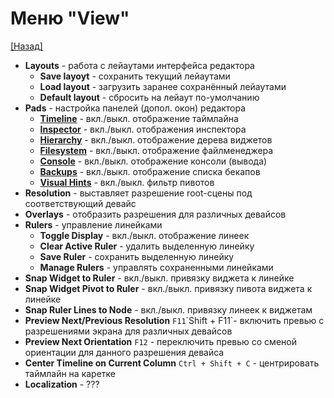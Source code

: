 # Меню "View"

[[Назад]](@MenuBar.MenuBar)

- **Layouts** - работа с лейаутами интерфейса редактора
  - **Save layoyt** - сохранить текущий лейаутами
  - **Load layout** - загрузить заранее сохранённый лейаутами
  - **Default layout** - сбросить на лейаут по-умолчанию
- **Pads** - настройка панелей (допол. окон) редактора
  - **[Timeline](@Timeline.Timeline)** - вкл./выкл. отображение таймлайна
  - **[Inspector](@Inspector.Inspector)** - вкл./выкл. отображения инспектора
  - **[Hierarchy](@Hierarchy.Hierarchy)** - вкл./выкл. отображение дерева виджетов
  - **[Filesystem](@Filesystem.Filesystem)** - вкл./выкл. отображение файлменеджера
  - **[Console](@Console.Console)** - вкл./выкл. отображение консоли (вывода)
  - **[Backups](@Backups.Backups)** - вкл./выкл. отображение списка бекапов
  - **[Visual Hints](@VisualHints.VisualHints)** - вкл./выкл. фильтр пивотов
- **Resolution** - выставляет разрешение root-сцены под соответствующий девайс
- **Overlays** - отобразить разрешения для различных девайсов
- **Rulers** - управление линейками
  - **Toggle Display** - вкл./выкл. отображение линеек
  - **Clear Active Ruler** - удалить выделенную линейку
  - **Save Ruler** - сохранить выделенную линейку
  - **Manage Rulers** - управлять сохраненными линейками
- **Snap Widget to Ruler** - вкл./выкл. привязку виджета к линейке
- **Snap Widget Pivot to Ruler** - вкл./выкл. привязку пивота виджета к линейке
- **Snap Ruler Lines to Node** - вкл./выкл. привязку линеек к виджетам
- **Preview Next/Previous Resolution** `F11`\`Shift + F11`- включить превью с разрешениями экрана для различных девайсов
- **Preview Next Orientation** `F12` - переключить превью со сменой ориентации для данного разрешения девайса
- **Center Timeline on Current Column** `Ctrl + Shift + C` - центрировать таймлайн на каретке
- **Localization** - ???